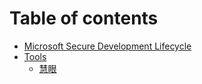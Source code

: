 # Table of contents

* [Microsoft Secure Development Lifecycle](README.md)
* [Tools](tools/README.md)
  * [慧眼](tools/hui-yan-gong-ju-fen-xi.md)

